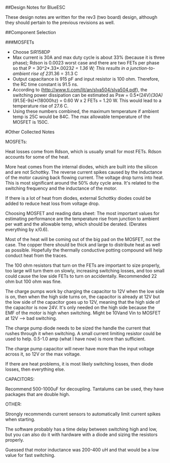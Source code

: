 ##Design Notes for BlueESC

These design notes are written for the rev3 (two board) design, although they should pertain to the previous revisions as well.

##Component Selection

###MOSFETs

* Choose SiR158DP
* Max current is 30A and max duty cycle is about 33% (because it is three phase); Rdson is 0.0023 worst case and there are two FETs per phase so that P = 30^2*.33*.0023*2 = 1.36 W; This results in a junction-to-ambient rise of 23*1.36 = 31.3 C
* Output capacitance is 915 pF and input resistor is 100 ohm. Therefore, the RC time constant is 91.5 ns.
* According to (http://www.ti.com/lit/an/slva504/slva504.pdf), the switching power dissipation can be estimated as Psw = 0.5*(24V)*(30A)*(91.5E-9s)*(18000hz) = 0.60 W x 2 FETs = 1.20 W. This would lead to a temperature rise of 27.6 C.
* Using these numbers combined, the maximum temperature if ambient temp is 25C would be 84C. The max allowable temperature of the MOSFET is 150C.


#Other Collected Notes

MOSFETs:

Heat losses come from Rdson, which is usually small for most FETs. Rdson accounts for some of the heat.

More heat comes from the internal diodes, which are built into the silicon and are not Schottky. The reverse current spikes caused by the inductance of the motor causing back flowing current. The voltage drop turns into heat. This is most significant around the 50% duty cycle area. It's related to the switching frequency and the inductance of the motor.

If there is a lot of heat from diodes, external Schottky diodes could be added to reduce heat loss from voltage drop.

Choosing MOSFET and reading data sheet: The most important values for estimating performance are the temperature rise from junction to ambient per watt and the allowable temp, which should be derated. (Derates everything by x/0.6).

Most of the heat will be coming out of the big pad on the MOSFET, not the case. The copper there should be thick and large to distribute heat as well as possible. Hopefully the thermally conductive potting compound will help conduct heat from the traces.

The 100 ohm resistors that turn on the FETs are important to size properly, too large will turn them on slowly, increasing switching losses, and too small could cause the low side FETs to turn on accidentally. Recommended 22 ohm but  100 ohm was fine.

The charge pumps work by charging the capacitor to 12V when the low side is on, then when the high side turns on, the capacitor is already at 12V but the low side of the capacitor goes up to 12V, meaning that the high side of the capacitor is now 24V. It's only needed on the high side because the EMF of the motor is high when switching. Might be 10Vand Vin to MOSFET at 12V --> bad switching.

The charge pump diode needs to be sized the handle the current that rushes through it when switching. A small current limiting resistor could be used to help. 0.5-1.0 amp (what I have now) is more than sufficient.

The charge pump capacitor will never have more than the input voltage across it, so 12V or the max voltage.

If there are heat problems, it is most likely switching losses, then diode losses, then everything else.

CAPACITORS:

Recommend 500-1000uF for decoupling. Tantalums can be used, they have packages that are double high.

OTHER:

Strongly recommends current sensors to automatically limit current spikes when starting.

The software probably has a time delay between switching high and low, but you can also do it with hardware with a diode and sizing the resistors properly.

Guessed that motor inductance was 200-400 uH and that would be a low value for fast switching.

